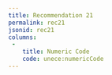 ```yaml
---
title: Recommendation 21
permalink: rec21
jsonid: rec21
columns:
 - 
    title: Numeric Code
    code: unece:numericCode
---
```

